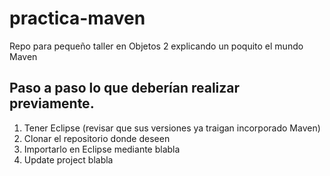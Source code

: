 # practica-maven
Repo para pequeño taller en Objetos 2 explicando un poquito el mundo Maven

## Paso a paso lo que deberían realizar previamente.
1. Tener Eclipse (revisar que sus versiones ya traigan incorporado Maven)
2. Clonar el repositorio donde deseen
3. Importarlo en Eclipse mediante blabla
4. Update project blabla
